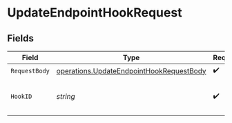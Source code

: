 # UpdateEndpointHookRequest


## Fields

| Field                                                                                                       | Type                                                                                                        | Required                                                                                                    | Description                                                                                                 | Example                                                                                                     |
| ----------------------------------------------------------------------------------------------------------- | ----------------------------------------------------------------------------------------------------------- | ----------------------------------------------------------------------------------------------------------- | ----------------------------------------------------------------------------------------------------------- | ----------------------------------------------------------------------------------------------------------- |
| `RequestBody`                                                                                               | [operations.UpdateEndpointHookRequestBody](../../../pkg/models/operations/updateendpointhookrequestbody.md) | :heavy_check_mark:                                                                                          | N/A                                                                                                         |                                                                                                             |
| `HookID`                                                                                                    | *string*                                                                                                    | :heavy_check_mark:                                                                                          | Hook ID                                                                                                     | 4997257d-dfb6-445b-929c-cbe2ab182818                                                                        |